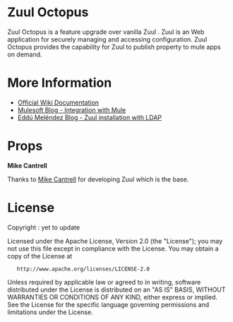 # Zuul Octopus

Zuul Octopus is a feature upgrade over vanilla Zuul .
Zuul is an Web application for securely managing and accessing configuration.
Zuul Octopus provides the capability for Zuul to publish property to mule apps on demand.

# More Information

 - [Official Wiki Documentation](https://github.com/Confluex/Zuul/wiki)
 - [Mulesoft Blog - Integration with Mule](http://blogs.mulesoft.org/mule-meets-zuul-centralized-properties-management-part-1/)
 - [Eddú Meléndez Blog - Zuul installation with LDAP](http://eddumelendez.github.io/blog/2014/08/11/zuul-application-configuration-management/)

# Props

**Mike Cantrell**

Thanks to [Mike Cantrell](http://devnull.org/) for developing Zuul which is the base.


# License

   Copyright : yet to update

   Licensed under the Apache License, Version 2.0 (the "License");
   you may not use this file except in compliance with the License.
   You may obtain a copy of the License at

       http://www.apache.org/licenses/LICENSE-2.0

   Unless required by applicable law or agreed to in writing, software
   distributed under the License is distributed on an "AS IS" BASIS,
   WITHOUT WARRANTIES OR CONDITIONS OF ANY KIND, either express or implied.
   See the License for the specific language governing permissions and
   limitations under the License. 
   
   
